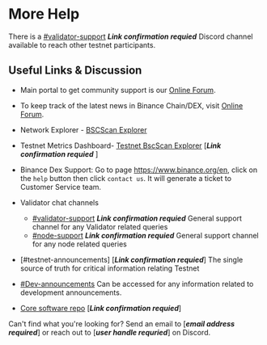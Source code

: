 # More Help

There is a [\#validator-support](http://discord.com/invite/binancesmartchain) **_Link confirmation requied_** Discord channel available to reach other testnet participants.

## Useful Links & Discussion

- Main portal to get community support is our [Online Forum](https://community.binance.org).

- To keep track of the latest news in Binance Chain/DEX, visit [Online Forum](https://community.binance.org).

- Network Explorer - [BSCScan Explorer](https://bscscan.com/)

- Testnet Metrics Dashboard- [Testnet BscScan Explorer](https://testnet.bscscan.com/) [**_Link confirmation requied_** ]

- Binance Dex Support: Go to page <https://www.binance.org/en>, click on the ``help`` button then click ``contact us``. It will generate a ticket to Customer Service team.

- Validator chat channels
  
  - [\#validator-support](http://discord.com/invite/binancesmartchain) **_Link confirmation requied_** General support channel for any Validator related queries
  - [\#node-support](http://discord.com/invite/binancesmartchain) **_Link confirmation requied_** General support channel for any node related queries     

- [\#testnet-announcements] [**_Link confirmation requied_**] The single source of truth for critical information relating Testnet 
  
- [\#Dev-announcements](https://discord.com/channels/789402563035660308/912296661081006100) Can be accessed for any information related to development announcements.

- [Core software repo](https://github.com/binance-chain/docs-site) [**_Link confirmation requied_**]

Can't find what you're looking for? Send an email to [**_email address required_**] or reach out to [**_user handle requried_**] on Discord.
